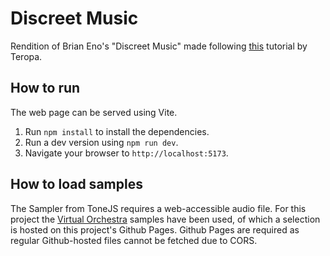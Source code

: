 # Discreet Music
Rendition of Brian Eno's "Discreet Music" made following [this](https://teropa.info/blog/2016/07/28/javascript-systems-music#brian-enodiscreet-music1975) tutorial by Teropa.

## How to run
The web page can be served using Vite.
1. Run `npm install` to install the dependencies.
2. Run a dev version using `npm run dev`.
3. Navigate your browser to `http://localhost:5173`.

## How to load samples
The Sampler from ToneJS requires a web-accessible audio file. For this project the [Virtual Orchestra](http://virtualplaying.com/virtual-playing-orchestra/) samples have been used,
of which a selection is hosted on this project's Github Pages. Github Pages are required as regular Github-hosted files cannot be fetched due to CORS.
